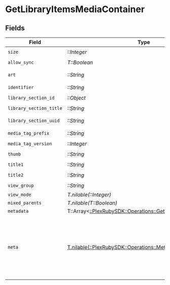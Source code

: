 # GetLibraryItemsMediaContainer


## Fields

| Field                                                                                                              | Type                                                                                                               | Required                                                                                                           | Description                                                                                                        | Example                                                                                                            |
| ------------------------------------------------------------------------------------------------------------------ | ------------------------------------------------------------------------------------------------------------------ | ------------------------------------------------------------------------------------------------------------------ | ------------------------------------------------------------------------------------------------------------------ | ------------------------------------------------------------------------------------------------------------------ |
| `size`                                                                                                             | *::Integer*                                                                                                        | :heavy_check_mark:                                                                                                 | N/A                                                                                                                | 70                                                                                                                 |
| `allow_sync`                                                                                                       | *T::Boolean*                                                                                                       | :heavy_check_mark:                                                                                                 | N/A                                                                                                                | true                                                                                                               |
| `art`                                                                                                              | *::String*                                                                                                         | :heavy_check_mark:                                                                                                 | N/A                                                                                                                | /:/resources/movie-fanart.jpg                                                                                      |
| `identifier`                                                                                                       | *::String*                                                                                                         | :heavy_check_mark:                                                                                                 | N/A                                                                                                                | com.plexapp.plugins.library                                                                                        |
| `library_section_id`                                                                                               | *::Object*                                                                                                         | :heavy_check_mark:                                                                                                 | N/A                                                                                                                |                                                                                                                    |
| `library_section_title`                                                                                            | *::String*                                                                                                         | :heavy_check_mark:                                                                                                 | N/A                                                                                                                | Movies                                                                                                             |
| `library_section_uuid`                                                                                             | *::String*                                                                                                         | :heavy_check_mark:                                                                                                 | N/A                                                                                                                | 322a231a-b7f7-49f5-920f-14c61199cd30                                                                               |
| `media_tag_prefix`                                                                                                 | *::String*                                                                                                         | :heavy_check_mark:                                                                                                 | N/A                                                                                                                | /system/bundle/media/flags/                                                                                        |
| `media_tag_version`                                                                                                | *::Integer*                                                                                                        | :heavy_check_mark:                                                                                                 | N/A                                                                                                                | 1701731894                                                                                                         |
| `thumb`                                                                                                            | *::String*                                                                                                         | :heavy_check_mark:                                                                                                 | N/A                                                                                                                | /:/resources/movie.png                                                                                             |
| `title1`                                                                                                           | *::String*                                                                                                         | :heavy_check_mark:                                                                                                 | N/A                                                                                                                | Movies                                                                                                             |
| `title2`                                                                                                           | *::String*                                                                                                         | :heavy_check_mark:                                                                                                 | N/A                                                                                                                | Recently Released                                                                                                  |
| `view_group`                                                                                                       | *::String*                                                                                                         | :heavy_check_mark:                                                                                                 | N/A                                                                                                                | movie                                                                                                              |
| `view_mode`                                                                                                        | *T.nilable(::Integer)*                                                                                             | :heavy_minus_sign:                                                                                                 | N/A                                                                                                                | 65592                                                                                                              |
| `mixed_parents`                                                                                                    | *T.nilable(T::Boolean)*                                                                                            | :heavy_minus_sign:                                                                                                 | N/A                                                                                                                | true                                                                                                               |
| `metadata`                                                                                                         | T::Array<[::PlexRubySDK::Operations::GetLibraryItemsMetadata](../../models/operations/getlibraryitemsmetadata.md)> | :heavy_minus_sign:                                                                                                 | N/A                                                                                                                |                                                                                                                    |
| `meta`                                                                                                             | [T.nilable(::PlexRubySDK::Operations::Meta)](../../models/operations/meta.md)                                      | :heavy_minus_sign:                                                                                                 | The Meta object is only included in the response if the `includeMeta` parameter is set to `1`.<br/>                |                                                                                                                    |